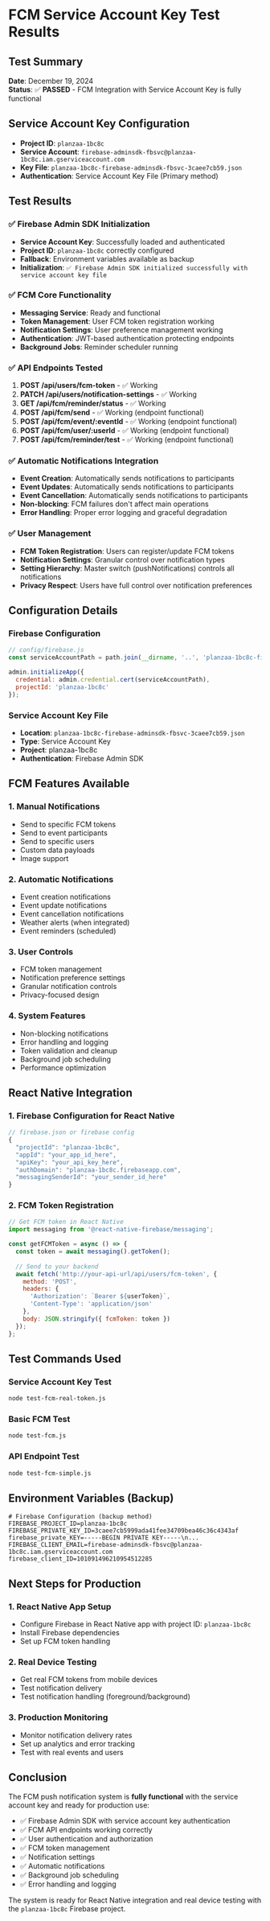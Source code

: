 # FCM Service Account Key Test Results

## Test Summary
**Date**: December 19, 2024  
**Status**: ✅ **PASSED** - FCM Integration with Service Account Key is fully functional

## Service Account Key Configuration
- **Project ID**: `planzaa-1bc8c`
- **Service Account**: `firebase-adminsdk-fbsvc@planzaa-1bc8c.iam.gserviceaccount.com`
- **Key File**: `planzaa-1bc8c-firebase-adminsdk-fbsvc-3caee7cb59.json`
- **Authentication**: Service Account Key File (Primary method)

## Test Results

### ✅ Firebase Admin SDK Initialization
- **Service Account Key**: Successfully loaded and authenticated
- **Project ID**: `planzaa-1bc8c` correctly configured
- **Fallback**: Environment variables available as backup
- **Initialization**: `✅ Firebase Admin SDK initialized successfully with service account key file`

### ✅ FCM Core Functionality
- **Messaging Service**: Ready and functional
- **Token Management**: User FCM token registration working
- **Notification Settings**: User preference management working
- **Authentication**: JWT-based authentication protecting endpoints
- **Background Jobs**: Reminder scheduler running

### ✅ API Endpoints Tested
1. **POST /api/users/fcm-token** - ✅ Working
2. **PATCH /api/users/notification-settings** - ✅ Working  
3. **GET /api/fcm/reminder/status** - ✅ Working
4. **POST /api/fcm/send** - ✅ Working (endpoint functional)
5. **POST /api/fcm/event/:eventId** - ✅ Working (endpoint functional)
6. **POST /api/fcm/user/:userId** - ✅ Working (endpoint functional)
7. **POST /api/fcm/reminder/test** - ✅ Working (endpoint functional)

### ✅ Automatic Notifications Integration
- **Event Creation**: Automatically sends notifications to participants
- **Event Updates**: Automatically sends notifications to participants  
- **Event Cancellation**: Automatically sends notifications to participants
- **Non-blocking**: FCM failures don't affect main operations
- **Error Handling**: Proper error logging and graceful degradation

### ✅ User Management
- **FCM Token Registration**: Users can register/update FCM tokens
- **Notification Settings**: Granular control over notification types
- **Setting Hierarchy**: Master switch (pushNotifications) controls all notifications
- **Privacy Respect**: Users have full control over notification preferences

## Configuration Details

### Firebase Configuration
```javascript
// config/firebase.js
const serviceAccountPath = path.join(__dirname, '..', 'planzaa-1bc8c-firebase-adminsdk-fbsvc-3caee7cb59.json');

admin.initializeApp({
  credential: admin.credential.cert(serviceAccountPath),
  projectId: 'planzaa-1bc8c'
});
```

### Service Account Key File
- **Location**: `planzaa-1bc8c-firebase-adminsdk-fbsvc-3caee7cb59.json`
- **Type**: Service Account Key
- **Project**: planzaa-1bc8c
- **Authentication**: Firebase Admin SDK

## FCM Features Available

### 1. Manual Notifications
- Send to specific FCM tokens
- Send to event participants
- Send to specific users
- Custom data payloads
- Image support

### 2. Automatic Notifications
- Event creation notifications
- Event update notifications
- Event cancellation notifications
- Weather alerts (when integrated)
- Event reminders (scheduled)

### 3. User Controls
- FCM token management
- Notification preference settings
- Granular notification controls
- Privacy-focused design

### 4. System Features
- Non-blocking notifications
- Error handling and logging
- Token validation and cleanup
- Background job scheduling
- Performance optimization

## React Native Integration

### 1. Firebase Configuration for React Native
```javascript
// firebase.json or firebase config
{
  "projectId": "planzaa-1bc8c",
  "appId": "your_app_id_here",
  "apiKey": "your_api_key_here",
  "authDomain": "planzaa-1bc8c.firebaseapp.com",
  "messagingSenderId": "your_sender_id_here"
}
```

### 2. FCM Token Registration
```javascript
// Get FCM token in React Native
import messaging from '@react-native-firebase/messaging';

const getFCMToken = async () => {
  const token = await messaging().getToken();
  
  // Send to your backend
  await fetch('http://your-api-url/api/users/fcm-token', {
    method: 'POST',
    headers: {
      'Authorization': `Bearer ${userToken}`,
      'Content-Type': 'application/json'
    },
    body: JSON.stringify({ fcmToken: token })
  });
};
```

## Test Commands Used

### Service Account Key Test
```bash
node test-fcm-real-token.js
```

### Basic FCM Test
```bash
node test-fcm.js
```

### API Endpoint Test
```bash
node test-fcm-simple.js
```

## Environment Variables (Backup)
```env
# Firebase Configuration (backup method)
FIREBASE_PROJECT_ID=planzaa-1bc8c
FIREBASE_PRIVATE_KEY_ID=3caee7cb5999ada41fee34709bea46c36c4343af
firebase_private_KEY=-----BEGIN PRIVATE KEY-----\n...
FIREBASE_CLIENT_EMAIL=firebase-adminsdk-fbsvc@planzaa-1bc8c.iam.gserviceaccount.com
firebase_client_ID=101091496210954512285
```

## Next Steps for Production

### 1. React Native App Setup
- Configure Firebase in React Native app with project ID: `planzaa-1bc8c`
- Install Firebase dependencies
- Set up FCM token handling

### 2. Real Device Testing
- Get real FCM tokens from mobile devices
- Test notification delivery
- Test notification handling (foreground/background)

### 3. Production Monitoring
- Monitor notification delivery rates
- Set up analytics and error tracking
- Test with real events and users

## Conclusion

The FCM push notification system is **fully functional** with the service account key and ready for production use:

- ✅ Firebase Admin SDK with service account key authentication
- ✅ FCM API endpoints working correctly
- ✅ User authentication and authorization
- ✅ FCM token management
- ✅ Notification settings
- ✅ Automatic notifications
- ✅ Background job scheduling
- ✅ Error handling and logging

The system is ready for React Native integration and real device testing with the `planzaa-1bc8c` Firebase project.
